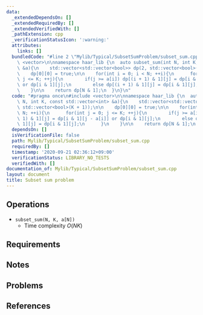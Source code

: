 ```yaml
---
data:
  _extendedDependsOn: []
  _extendedRequiredBy: []
  _extendedVerifiedWith: []
  _pathExtension: cpp
  _verificationStatusIcon: ':warning:'
  attributes:
    links: []
  bundledCode: "#line 2 \"Mylib/Typical/SubsetSumProblem/subset_sum.cpp\"\n#include\
    \ <vector>\n\nnamespace haar_lib {\n  auto subset_sum(int N, int K, const std::vector<int>\
    \ &a){\n    std::vector<std::vector<bool>> dp(2, std::vector<bool>(K + 1));\n\n\
    \    dp[0][0] = true;\n\n    for(int i = 0; i < N; ++i){\n      for(int j = 0;\
    \ j <= K; ++j){\n        if(j >= a[i]) dp[(i + 1) & 1][j] = dp[i & 1][j - a[i]]\
    \ or dp[i & 1][j];\n        else dp[(i + 1) & 1][j] = dp[i & 1][j];\n      }\n\
    \    }\n\n    return dp[N & 1];\n  }\n}\n"
  code: "#pragma once\n#include <vector>\n\nnamespace haar_lib {\n  auto subset_sum(int\
    \ N, int K, const std::vector<int> &a){\n    std::vector<std::vector<bool>> dp(2,\
    \ std::vector<bool>(K + 1));\n\n    dp[0][0] = true;\n\n    for(int i = 0; i <\
    \ N; ++i){\n      for(int j = 0; j <= K; ++j){\n        if(j >= a[i]) dp[(i +\
    \ 1) & 1][j] = dp[i & 1][j - a[i]] or dp[i & 1][j];\n        else dp[(i + 1) &\
    \ 1][j] = dp[i & 1][j];\n      }\n    }\n\n    return dp[N & 1];\n  }\n}\n"
  dependsOn: []
  isVerificationFile: false
  path: Mylib/Typical/SubsetSumProblem/subset_sum.cpp
  requiredBy: []
  timestamp: '2020-09-21 02:36:12+09:00'
  verificationStatus: LIBRARY_NO_TESTS
  verifiedWith: []
documentation_of: Mylib/Typical/SubsetSumProblem/subset_sum.cpp
layout: document
title: Subset sum problem
---
```


## Operations

- `subset_sum(N, K, a[N])`
	- Time complexity $O(NK)$

## Requirements

## Notes

## Problems

## References

